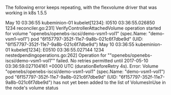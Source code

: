 The following error keeps repeating, with the flexvolume driver that was working in k8s 1.5.5

May 10 03:36:55 kubeminion-01 kubelet[1234]: I0510 03:36:55.026850    1234 reconciler.go:231] VerifyControllerAttachedVolume operation started for volume "openebs/openebs-iscsi/demo-vsm1-vol1" (spec.Name: "demo-vsm1-vol1") pod "6f157797-352f-11e7-9a8b-021c6f7dbe9d" (UID: "6f157797-352f-11e7-9a8b-021c6f7dbe9d")
May 10 03:36:55 kubeminion-01 kubelet[1234]: E0510 03:36:55.027144    1234 nestedpendingoperations.go:262] Operation for "\"openebs/openebs-iscsi/demo-vsm1-vol1\"" failed. No retries permitted until 2017-05-10 03:36:59.027104161 +0000 UTC (durationBeforeRetry 4s). Error: Volume "openebs/openebs-iscsi/demo-vsm1-vol1" (spec.Name: "demo-vsm1-vol1") pod "6f157797-352f-11e7-9a8b-021c6f7dbe9d" (UID: "6f157797-352f-11e7-9a8b-021c6f7dbe9d") has not yet been added to the list of VolumesInUse in the node's volume status
